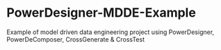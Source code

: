 # PowerDesigner-MDDE-Example
Example of model driven data engineering project using PowerDesigner, PowerDeComposer, CrossGenerate &amp; CrossTest
